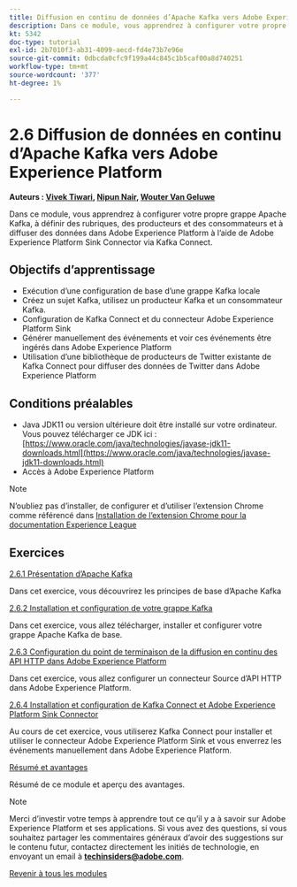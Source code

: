 ```yaml
---
title: Diffusion en continu de données d’Apache Kafka vers Adobe Experience Platform
description: Dans ce module, vous apprendrez à configurer votre propre grappe Apache Kafka, à définir des rubriques, des producteurs et des consommateurs et à diffuser des données dans Adobe Experience Platform à l’aide de Adobe Experience Platform Sink Connector for Kafka Connect.
kt: 5342
doc-type: tutorial
exl-id: 2b7010f3-ab31-4099-aecd-fd4e73b7e96e
source-git-commit: 0dbcda0cfc9f199a44c845c1b5caf00a8d740251
workflow-type: tm+mt
source-wordcount: '377'
ht-degree: 1%

---
```


# 2.6 Diffusion de données en continu d’Apache Kafka vers Adobe Experience Platform

**Auteurs : [Vivek Tiwari](https://www.linkedin.com/in/vivek-tiwari-25092656/), [Nipun Nair](https://www.linkedin.com/in/nipunnair/), [Wouter Van Geluwe](https://www.linkedin.com/in/woutervangeluwe/)**

Dans ce module, vous apprendrez à configurer votre propre grappe Apache Kafka, à définir des rubriques, des producteurs et des consommateurs et à diffuser des données dans Adobe Experience Platform à l’aide de Adobe Experience Platform Sink Connector via Kafka Connect.

## Objectifs d’apprentissage

- Exécution d’une configuration de base d’une grappe Kafka locale
- Créez un sujet Kafka, utilisez un producteur Kafka et un consommateur Kafka.
- Configuration de Kafka Connect et du connecteur Adobe Experience Platform Sink
- Générer manuellement des événements et voir ces événements être ingérés dans Adobe Experience Platform
- Utilisation d’une bibliothèque de producteurs de Twitter existante de Kafka Connect pour diffuser des données de Twitter dans Adobe Experience Platform

## Conditions préalables

- Java JDK11 ou version ultérieure doit être installé sur votre ordinateur. Vous pouvez télécharger ce JDK ici : [https://www.oracle.com/java/technologies/javase-jdk11-downloads.html](https://www.oracle.com/java/technologies/javase-jdk11-downloads.html)
- Accès à Adobe Experience Platform

>[!NOTE]
>
>N’oubliez pas d’installer, de configurer et d’utiliser l’extension Chrome comme référencé dans [Installation de l’extension Chrome pour la documentation Experience League](../../gettingstarted/gettingstarted/ex1.md)

## Exercices

[2.6.1 Présentation d’Apache Kafka](./ex1.md)

Dans cet exercice, vous découvrirez les principes de base d’Apache Kafka

[2.6.2 Installation et configuration de votre grappe Kafka](./ex2.md)

Dans cet exercice, vous allez télécharger, installer et configurer votre grappe Apache Kafka de base.

[2.6.3 Configuration du point de terminaison de la diffusion en continu des API HTTP dans Adobe Experience Platform](./ex3.md)

Dans cet exercice, vous allez configurer un connecteur Source d’API HTTP dans Adobe Experience Platform.

[2.6.4 Installation et configuration de Kafka Connect et Adobe Experience Platform Sink Connector](./ex4.md)

Au cours de cet exercice, vous utiliserez Kafka Connect pour installer et utiliser le connecteur Adobe Experience Platform Sink et vous enverrez les événements manuellement dans Adobe Experience Platform.

[Résumé et avantages](./summary.md)

Résumé de ce module et aperçu des avantages.

>[!NOTE]
>
>Merci d’investir votre temps à apprendre tout ce qu’il y a à savoir sur Adobe Experience Platform et ses applications. Si vous avez des questions, si vous souhaitez partager les commentaires généraux d’avoir des suggestions sur le contenu futur, contactez directement les initiés de technologie, en envoyant un email à **techinsiders@adobe.com**.

[Revenir à tous les modules](../../../overview.md)
